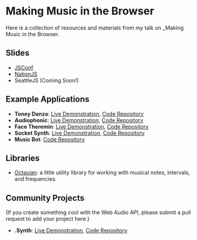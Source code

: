 # Making Music in the Browser

Here is a collection of resources and materials from my talk on _Making Music in the Browser.

## Slides

- [JSConf](https://speakerdeck.com/stevekinney/making-music-in-the-browser)
- [NationJS](https://speakerdeck.com/stevekinney/making-music-with-the-web-audio-api-nation-dot-js-2015)
- SeattleJS (Coming Soon!)

## Example Applications

* **Toney Danza**: [Live Demonstration](http://stevekinney.github.io/toney-danza), [Code Repository](http://github.com/stevekinney/toney-danza)
* **Audiophonic**: [Live Demonstration](http://stevekinney.github.io/audiophonic), [Code Repository](http://github.com/stevekinney/audiophonic)
* **Face Theremin**: [Live Demonstration](http://stevekinney.github.io/face-theremin), [Code Repository](http://github.com/stevekinney/face-theremin)
* **Socket Synth**: [Live Demonstration](http://synth-socket.herokuapp.com), [Code Repository](http://github.com/stevekinney/socket-synth)
* **Music Bot**: [Code Repository](http://github.com/stevekinney/musicbot)

## Libraries

* [Octavian][]: a little utility library for working with musical notes, intervals, and frequencies.

[jsconf]: http://2015.jsconf.us/
[codeconf]: http://codeconf.com/
[Octavian]: https://github.com/stevekinney/octavian

## Community Projects

(If you create something cool with the Web Audio API, please submit a pull request to add your project here.)

* **.Synth**: [Live Demonstration](https://awk34.github.io/dotsynth/), [Code Repository](https://github.com/Awk34/dotsynth)
